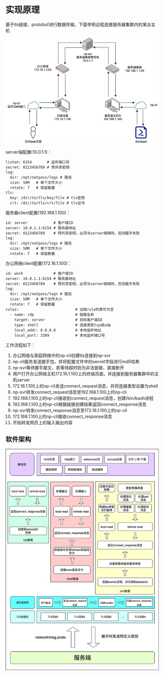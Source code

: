 # 实现原理

基于tls链接，protobuf进行数据传输，下面举例远程连接服务器集群内的某台主机

![shell](imgs/example.jpg)

server端配置(10.0.1.1)：

    listen: 6154       # 监听端口号
    secret: 0123456789 # 预共享密钥
    log:
      dir: /opt/natpass/logs # 路径
      size: 50M   # 单个文件大小
      rotate: 7   # 保留数量
    tls:
      key: /dir/to/tls/key/file # tls密钥
      crt: /dir/to/tls/crt/file # tls证书

服务器client配置(192.168.1.100)：

    id: server            # 客户端ID
    server: 10.0.1.1:6154 # 服务器地址
    secret: 0123456789    # 预共享密钥，必须与server端相同，否则握手失败
    log:
      dir: /opt/natpass/logs # 路径
      size: 50M   # 单个文件大小
      rotate: 7   # 保留数量

办公网络client配置(172.16.1.100)：

    id: work              # 客户端ID
    server: 10.0.1.1:6154 # 服务器地址
    secret: 0123456789    # 预共享密钥，必须与server端相同，否则握手失败
    log:
      dir: /opt/natpass/logs # 路径
      size: 50M   # 单个文件大小
      rotate: 7   # 保留数量
    rules:                          # 远端rule列表可为空
      - name: rdp                   # 链路名称
        target: server              # 目标客户端ID
        type: shell                 # 连接类型tcp或udp
        local_addr: 0.0.0.0         # 本地监听地址
        local_port: 3389            # 本地监听端口号

工作流程如下：

1. 办公网络与家庭网络中的np-cli创建tls连接到np-svr
2. np-cli服务发送握手包，并将配置文件中的secret字段进行md5哈希
3. np-svr等待握手报文，若等待超时则为非法链接，直接断开
4. 用户打开办公网络主机172.16.1.100上的终端页面，并连接到服务器集群中的主机server
5. 172.16.1.100上的np-cli发送connect_request消息，并将连接类型设置为shell
6. np-svr转发connect_request消息至192.168.1.100上的np-cli
7. 192.168.1.100上的np-cli接收到connect_request消息，创建/bin/bash进程
8. 192.168.1.100上的np-cli根据链接创建结果返回connect_response消息
9. np-svr转发connect_response消息至172.16.1.100上的np-cli
10. 172.168.1.100上的np-cli接收connect_response消息
11. 开始转发网页上的输入输出内容

## 软件架构

![架构图](imgs/architecture.jpg)